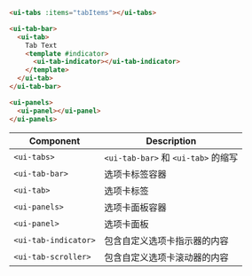 ```html
<ui-tabs :items="tabItems"></ui-tabs>
```

```html
<ui-tab-bar>
  <ui-tab>
    Tab Text
    <template #indicator>
      <ui-tab-indicator></ui-tab-indicator>
    </template>
  </ui-tab>
</ui-tab-bar>

<ui-panels>
  <ui-panel></ui-panel>
</ui-panels>
```

| Component            | Description                         |
| -------------------- | ----------------------------------- |
| `<ui-tabs>`          | `<ui-tab-bar>` 和 `<ui-tab>` 的缩写 |
| `<ui-tab-bar>`       | 选项卡标签容器                      |
| `<ui-tab>`           | 选项卡标签                          |
| `<ui-panels>`        | 选项卡面板容器                      |
| `<ui-panel>`         | 选项卡面板                          |
| `<ui-tab-indicator>` | 包含自定义选项卡指示器的内容        |
| `<ui-tab-scroller>`  | 包含自定义选项卡滚动器的内容        |
